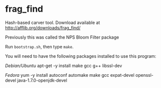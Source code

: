 frag_find
=========

Hash-based carver tool.  Download available at http://afflib.org/downloads/frag_find/

Previously this was called the NPS Bloom Filter package

Run `bootstrap.sh`, then type `make`.

You will need to have the following packages installed to use this program:


*Debian/Ubuntu*
  apt-get -y install make gcc g++ libssl-dev

*Fedora*
  yum -y install autoconf automake make gcc expat-devel openssl-devel java-1.7.0-openjdk-devel
